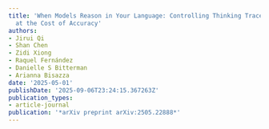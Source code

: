 ```yaml
---
title: 'When Models Reason in Your Language: Controlling Thinking Trace Language Comes
  at the Cost of Accuracy'
authors:
- Jirui Qi
- Shan Chen
- Zidi Xiong
- Raquel Fernández
- Danielle S Bitterman
- Arianna Bisazza
date: '2025-05-01'
publishDate: '2025-09-06T23:24:15.367263Z'
publication_types:
- article-journal
publication: '*arXiv preprint arXiv:2505.22888*'
---
```

